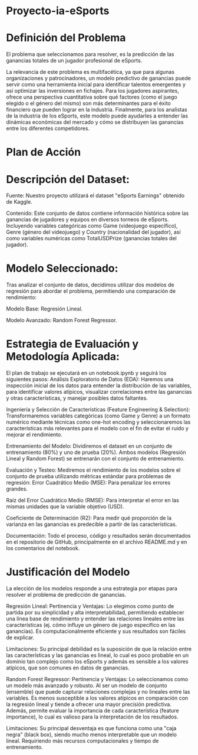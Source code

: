 # Proyecto-ia-eSports

# Definición del Problema
El problema que seleccionamos para resolver, es la predicción de las ganancias totales de un jugador profesional de eSports.

La relevancia de este problema es multifacética, ya que para algunas organizaciones y patrocinadores, un modelo predictivo de ganancias puede servir como una herramienta inicial para identificar talentos emergentes y así optimizar las inversiones en fichajes. Para los jugadores aspirantes, ofrece una perspectiva cuantitativa sobre qué factores (como el juego elegido o el género del mismo) son más determinantes para el éxito financiero que pueden lograr en la industria. Finalmente, para los analistas de la industria de los eSports, este modelo puede ayudarles a entender las dinámicas económicas del mercado y cómo se distribuyen las ganancias entre los diferentes competidores.

# Plan de Acción
# Descripción del Dataset:
Fuente: Nuestro proyecto utilizará el dataset "eSports Earnings" obtenido de Kaggle.

Contenido: Este conjunto de datos contiene información histórica sobre las ganancias de jugadores y equipos en diversos torneos de eSports. Incluyendo variables categóricas como Game (videojuego específico), Genre (género del videojuego) y Country (nacionalidad del jugador), así como variables numéricas como TotalUSDPrize (ganancias totales del jugador).

# Modelo Seleccionado: 
Tras analizar el conjunto de datos, decidimos utilizar dos modelos de regresión para abordar el problema, permitiendo una comparación de rendimiento:

Modelo Base: Regresión Lineal.

Modelo Avanzado: Random Forest Regressor.

# Estrategia de Evaluación y Metodología Aplicada:
El plan de trabajo se ejecutará en un notebook.ipynb y seguirá los siguientes pasos:
Análisis Exploratorio de Datos (EDA): Haremos una inspección inicial de los datos para entender la distribución de las variables, para identificar valores atípicos, visualizar correlaciones entre las ganancias y otras características, y manejar posibles datos faltantes.

Ingeniería y Selección de Características (Feature Engineering & Selection): Transformaremos variables categóricas (como Game y Genre) a un formato numérico mediante técnicas como one-hot encoding y seleccionaremos las características más relevantes para el modelo con el fin de evitar el ruido y mejorar el rendimiento.

Entrenamiento del Modelo: Dividiremos el dataset en un conjunto de entrenamiento (80%) y uno de prueba (20%). Ambos modelos (Regresión Lineal y Random Forest) se entrenarán con el conjunto de entrenamiento.

Evaluación y Testeo: Mediremos el rendimiento de los modelos sobre el conjunto de prueba utilizando métricas estándar para problemas de regresión:
Error Cuadrático Medio (MSE): Para penalizar los errores grandes.

Raíz del Error Cuadrático Medio (RMSE): Para interpretar el error en las mismas unidades que la variable objetivo (USD).

Coeficiente de Determinación (R2): Para medir qué proporción de la varianza en las ganancias es predecible a partir de las características.

Documentación: Todo el proceso, código y resultados serán documentados en el repositorio de GitHub, principalmente en el archivo README.md y en los comentarios del notebook.

# Justificación del Modelo
La elección de los modelos responde a una estrategia por etapas para resolver el problema de predicción de ganancias.

Regresión Lineal:
Pertinencia y Ventajas: Lo elegimos como punto de partida por su simplicidad y alta interpretabilidad, permitiendo establecer una línea base de rendimiento y entender las relaciones lineales entre las características (ej. cómo influye un género de juego específico en las ganancias). Es computacionalmente eficiente y sus resultados son fáciles de explicar.

Limitaciones: Su principal debilidad es la suposición de que la relación entre las características y las ganancias es lineal, lo cual es poco probable en un dominio tan complejo como los eSports y además es sensible a los valores atípicos, que son comunes en datos de ganancias.

Random Forest Regressor:
Pertinencia y Ventajas: Lo seleccionamos como un modelo más avanzado y robusto. Al ser un modelo de conjunto (ensemble) que puede capturar relaciones complejas y no lineales entre las variables. Es menos susceptible a los valores atípicos en comparación con la regresión lineal y tiende a ofrecer una mayor precisión predictiva. Además, permite evaluar la importancia de cada característica (feature importance), lo cual es valioso para la interpretación de los resultados.

Limitaciones: Su principal desventaja es que funciona como una "caja negra" (black box), siendo mucho menos interpretable que un modelo lineal. Requiriendo más recursos computacionales y tiempo de entrenamiento.


